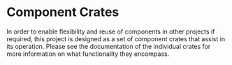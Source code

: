 # Component Crates

In order to enable flexibility and reuse of components in other projects if required, this project
is designed as a set of component crates that assist in its operation. Please see the documentation
of the individual crates for more information on what functionality they encompass.
